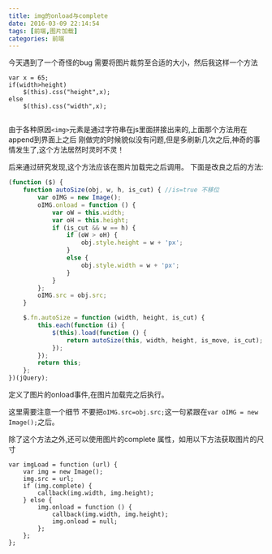 ```yaml
---
title: img的onload与complete
date: 2016-03-09 22:14:54
tags: [前端,图片加载]
categories: 前端
---
```

今天遇到了一个奇怪的bug
需要将图片裁剪至合适的大小，然后我这样一个方法
```
var x = 65;
if(width>height)
    $(this).css("height",x);
else
    $(this).css("width",x);
    
```
由于各种原因`<img>`元素是通过字符串在js里面拼接出来的,上面那个方法用在append到界面上之后
刚做完的时候貌似没有问题,但是多刷新几次之后,神奇的事情发生了,这个方法居然时灵时不灵！

后来通过研究发现,这个方法应该在图片加载完之后调用。
下面是改良之后的方法:

<!--more-->

``` js
(function ($) {
    function autoSize(obj, w, h, is_cut) { //is=true 不移位
        var oIMG = new Image();
        oIMG.onload = function () {
            var oW = this.width;
            var oH = this.height;
            if (is_cut && w == h) {
                if (oW > oH) {
                    obj.style.height = w + 'px';
                }
                else {
                    obj.style.width = w + 'px';
                }
            }
        };
        oIMG.src = obj.src;
    }

    $.fn.autoSize = function (width, height, is_cut) {
        this.each(function (i) {
            $(this).load(function () {
                return autoSize(this, width, height, is_move, is_cut);
            });
        });
        return this;
    };
})(jQuery);

```
定义了图片的onload事件,在图片加载完之后执行。

这里需要注意一个细节
不要把`oIMG.src=obj.src;`这一句紧跟在`var oIMG = new Image();`之后。

除了这个方法之外,还可以使用图片的complete 属性，如用以下方法获取图片的尺寸
```
var imgLoad = function (url) {
    var img = new Image();
    img.src = url;
    if (img.complete) {
        callback(img.width, img.height);
    } else {
        img.onload = function () {
            callback(img.width, img.height);
            img.onload = null;
        };
    };
};
```
